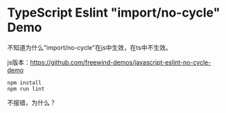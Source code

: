 TypeScript Eslint "import/no-cycle" Demo
=====================================

不知道为什么"import/no-cycle"在js中生效，在ts中不生效。

js版本：https://github.com/freewind-demos/javascript-eslint-no-cycle-demo

```
npm install
npm run lint
```

不报错，为什么？
